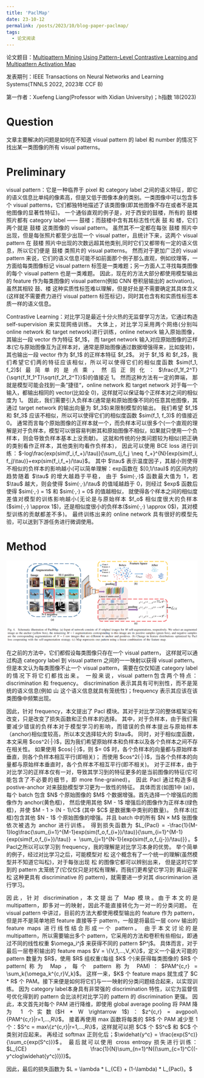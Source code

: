 ```yaml
---
title: 'PaclMap'
date: 23-10-12
permalink: /posts/2023/10/blog-paper-paclmap/
tags:
  - 论文阅读
---
```


<p style="text-align:justify; text-justify:inter-ideograph;"> 论文题目：<a href="https://ieeexplore.ieee.org/abstract/document/9944792" target="_blank" title="PaclMap">Multipattern Mining Using Pattern-Level Contrastive Learning and Multipattern Activation Map</a></p>

发表期刊：IEEE Transactions on Neural Networks and Learning Systems(TNNLS 2022, 2023年 CCF B)

第一作者：Xuefeng Liang(Professor with Xidian University)；h指数 18(2023)

Question
===
<p style="text-align:justify; text-justify:inter-ideograph;"> 文章主要解决的问题是如何在不知道 visual pattern 的 label 和 number 的情况下找出某一类图像的所有 visual patterns。 </p>

Preliminary
===
<p style="text-align:justify; text-justify:inter-ideograph;"> visual pattern：它是一种临界于 pixel 和 category label 之间的语义特征，即它的语义信息比单纯的像素高，但是又低于图像本身的类别。一类图像中可以包含多个 visual patterns，它们都独特地描述了该类图像(即其他图像不存在或者不是其他图像的显著性特征)。
一个通俗直观的例子是，对于西安的鼓楼，所有的 鼓楼 照片都有 category label —— 鼓楼；而鼓楼中含有其标志性代表 鼓 和 楼，它们两个就是 鼓楼 这类图像的 visual pattern。
虽然其不一定都在每张 鼓楼 照片中出现，但是每张照片都至少出现一个 visual patter，且统计下来，这两个 visual pattern 在 鼓楼 照片中出现的次数远超其他类别,同时它们又都带有一定的语义信息，所以它们便是 鼓楼 类照片的 visual patterns。
然而对于更加广泛的 visual pattern 来说，它们的语义信息可能不如前面那个例子那么直观，例如纹理等，一方面给每类图像标记 visual pattern 标签是一类难题；另一方面人工寻找每类图像的每个 visual pattern 也是一类难题。
因此，现在的方法大部分都使用模型输出的 feature 作为每类图像的 visual pattern(例如 CNN 卷积层输出的 activation)。
虽然其相较 鼓、楼 这种实质性标签难以理解，但是好处是不需要确定其具体含义(这样就不需要费力进行 visual pattern 标签标记)，同时其也含有和实质性标签本质一样的语义信息。</p>

<p style="text-align:justify; text-justify:inter-ideograph;"> Contrastive Learning：对比学习是最近十分火热的无监督学习方法，它通过构造 self-supervision 来实现网络训练。
大体上，对比学习采用两个网络(分别叫 online network 和 target network)进行训练，online network 输入原始图像，其输出一段 vector 作为特征 $f_1$，
而 target network 输入对应原始图像的正样本(它与原始图像互为正样本对，通常是原始图像通过数据增强得来，比如旋转)，其也输出一段 vector 作为 $f_1$ 的正样本特征 $f_2$。
对于 $f_1$ 和 $f_2$，我们希望它们两的特征应该相似，所以可以使得它们的相似度函数 $sim(f_1, f_2)$(最简单的是点乘，然后正则化：$\frac{f_1f_2^T}{\sqrt{f_1f_1^T}\sqrt{f_2f_2^T}}$)的值接近 1。
然而这种方法有一定的弊端， 那就是模型可能会找到一条”捷径“，online network 和 target network 对于每一个输入，都输出相同的 vector(比如全 0)，这样就可以保证每个正样本对之间的相似度为 1。
因此，我们需要引入负样本(通常是和原始图像不同的任意其他图像，其通过 target network 的输出向量为 $f_3$)来限制模型的输出。
我们希望 $f_1$ 和 $f_3$ 应该不相似，所以可以使得它们的相似度函数 $sim(f_1, f_3)$ 的值接近 0。
通常而言每个原始图像的正样本就一个，而负样本可以很多个(一个直观的理解是对于负样本，模型可以很容易判断其和原始图像不相似，如果就只使用一个负样本，则会导致负样本基本上没贡献)。
这就和传统的分类问题较为相似(把正确的类别看作正样本，其他类别均看作负样本)，
因此可以使用 BCE loss 进行训练：$-log\frac{exp(sim(f_i,f_+)/\tau)}{\sum_{j,f_j \neq f_+}^{N}{exp(sim(f_i, f_j)\tau)}+exp(sim(f_i,f_+)/\tau}$。
其中 $\tau$ 表示温度因子，其越小则使得不相似的负样本的影响越小(可以简单理解：exp函数在 $[0,1/\tau)$ 的区间内的趋势随着 $\tau$ 的增大越趋于平稳，
由于 $sim(·,·)$ 函数最大值为 1，若 $\tau$ 越大，则会使得 $sim(·,·)/\tau$ 的值域越趋于 0，则经过 $exp$ 函数后使得 $sim(·,·) = 1$ 和 $sim(·,·) = 0$ 的值越相似，
就使得各个样本之间的相似度差值对模型的训练影响越小(无论是与原始样本 $f_o$ 相似度很大的负样本($sim(·,·) \approx 1$)，还是相似度很小的负样本($sim(·,·) \approx 0$)，其对模型训练的贡献都差不多)。
最终训练出来的 online network 具有很好的模型先验，可以送到下游任务进行微调使用。</p>

Method
===
![PaclMap Architecture](/images/paper_PaclMap.png)

<p style="text-align:justify; text-justify:inter-ideograph;"> 在之前的方法中，它们都假设每类图像只存在一个 visual pattern，
这样就可以通过构造 category label 到 visual pattern 之间的一一映射以获得 visual pattern。
但是本文认为每类图像不止一个 visual pattern，需要在仅仅知道 category label 的情况下将它们都找出来。
一般来说，visual pattern包含两个特点：discrimination 和 frequency。
discrimination 表示其具有可判别性，而不是笼统的语义信息(例如 山 这个语义信息就具有笼统性)；frequency 表示其应该在该类图像中频繁出现。</p>

<p style="text-align:justify; text-justify:inter-ideograph;">因此，针对 frequency，本文提出了 Pacl 模块。其对于对比学习的整体框架没有改变，只是改变了损失函数和正负样本的选择。
其中，对于负样本，由于我们需要减少错误的负样本对于模型学习的影响，而错误的负样本提出与原始样本（anchor)相似度较高，所以本文选择较大的 $\tau$。
同时，对于相似度函数，本文采用 $cos^2(·|·)$，因为我们希望原始样本和负样本以及各个负样本之间不存在相关性。
如果使用 $cos(·|·)$，则 $= 0$ 时，各个负样本的向量都与原始样本垂直，则各个负样本相互平行(即相关)；
而使用 $cos^2(·|·)$，当各个负样本的向量都与原始样本垂直时，各个负样本不相互平行(即不相关)。
对于正样本，由于对比学习的正样本仅有一对，导致其学习到的特征更多的是当前图像的特征(它可能包含了不必要的细节，即 more fine-grained)。
因此 Pacl 通过构造多组 postive-anchor 对来鼓励模型学习更为一致性的特征。
具体而言(如图1中 (a))，每个 batch 包含 $N$ 个原始图像的 $M$ 个数据增强。首先选择一个增强后的图像作为 anchor(黄色框)，
然后使用其他 $M - 1$ 增强后的图像作为正样本(绿色框)，并使 $M - 1 > (N - 1)/C$ (其中 $C$ 是数据集中类别的数量)。
负样本(红框)包含其他 $N - 1$ 个原始图像的增强。并且 batch 中的所有 $N × M$ 张图像依次被选为 anchor 进行训练。
得到损失函数为 $L_{Pacl} = -\frac{1}{M-1}log\frac{\sum_{i=1}^{M-1}exp(sim(f_o,f_{i+})/\tau)}{\sum_{i=1}^{M-1}{exp(sim(f_o,f_{i+})/\tau)} + \sum_{j=1}^{N-1}{exp(sim(f_o,f_{j-})/\tau)}}。$
Pacl之所以可以学习到 frequency，我的理解是对比学习本身的优势。
举个简单的例子，经过对比学习之后，可能模型对 松 这个概念有了一个统一的理解(虽然模型并不知道它叫松)，对于每张出现 松 的图像它都可以辨别出来，
但是这时它学到的 pattern 太笼统了(它仅仅只是对松有理解，而我们更希望它学习到 黄山迎客松 这种更具有 discriminative 的 pattern)，就需要进一步对其 discriminarion 进行学习。</p>

<p style="text-align:justify; text-justify:inter-ideograph;"> 因此，针对 discrimination，本文提出了 Map 模块。由于本文的是 multipattern，即多对一的映射，因此不能直接转化为一对一的分类问题。
在 visual pattern 中讲过，目前的方法大都使用模型输出的 feature 作为 pattern，但是并不是简单地把 feature 直接等于 pattern，一般是将最后一层 conv 输出的 feature maps 进行线性结合形成一个 pattern。
由于本文讨论的是 multipattern，所以需要输出多个 pattern，它采用的方法和卷积有些相似，即通过不同的线性权重 $\omega_i^j$ 来获得不同的 pattern $P^j$。
具体而言，对于最后一层卷积输出的 feature maps $V = \{V_1,...,V_K\}$，定义一个最大可能的 pattern 数量为 $R$，使用 $R$ 组权重(每组 $K$ 个)来获得每类图像的 $R$ 个 pattern(称为 Map，每个 pattern 称为 PAM)：$PAM^{c,r} = \sum_k{\omega_k^{c,r}V_k}$。
这样一来，$K$ 个 feature maps 就生成了 $C * R$ 个 PAM。接下来便是如何将它们与一一映射的分类问题结合起来，以实现训练。
因为 category label本身具有非常强的 discrimination 特性，以它为监督信号优化得到的 pattern 会比淡村对比学习的 pattern 的 discrimination 更强。
因此，本文首先对每个 PAM 进行降维，即使用 global average pooling 将 PAM 降为 1 个实数($H * W \rightarrow 1$)：$z^{c,r} = avgpool\{PAM^{c,r}|r=1,...,R\}$。
接着再使用 max 函数将每类的 $R$ 个 PAM 减少至 1 个：$S^c = max\{z^{c,r}|r=1,...,R\}$，这样就可以把 $C$ 个 $S^c$ 和 $C$ 个类别对应起来。
再经过 softmax 正则化后；$\widehat{y^c} = \frac{exp(S^c)}{\sum_c{exp(S^c)}}$。
最后就可以使用 cross entropy 损失进行训练：$L_{CE} = \frac{1}{N}\sum_{n=1}^N{(\sum_{c=1}^C{(-y^clog\widehat{y^c})})}$。</p>

<p style="text-align:justify; text-justify:inter-ideograph;"> 因此，最后的损失函数为 $L = \lambda * L_{CE} + (1-\lambda) * L_{Pacl}。$
